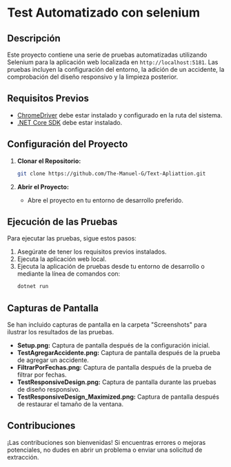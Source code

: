 # Test Automatizado con selenium 

## Descripción

Este proyecto contiene una serie de pruebas automatizadas utilizando Selenium para la aplicación web localizada en `http://localhost:5181`. Las pruebas incluyen la configuración del entorno, la adición de un accidente, la comprobación del diseño responsivo y la limpieza posterior.

## Requisitos Previos

- [ChromeDriver](https://sites.google.com/chromium.org/driver/) debe estar instalado y configurado en la ruta del sistema.
- [.NET Core SDK](https://dotnet.microsoft.com/download) debe estar instalado.

## Configuración del Proyecto

1. **Clonar el Repositorio:**
    ```bash
    git clone https://github.com/The-Manuel-G/Text-Apliattion.git
    ```

2. **Abrir el Proyecto:**
    - Abre el proyecto en tu entorno de desarrollo preferido.

## Ejecución de las Pruebas

Para ejecutar las pruebas, sigue estos pasos:

1. Asegúrate de tener los requisitos previos instalados.
2. Ejecuta la aplicación web local.
3. Ejecuta la aplicación de pruebas desde tu entorno de desarrollo o mediante la línea de comandos con:
    ```bash
    dotnet run
    ```

## Capturas de Pantalla

Se han incluido capturas de pantalla en la carpeta "Screenshots" para ilustrar los resultados de las pruebas.

- **Setup.png:** Captura de pantalla después de la configuración inicial.
- **TestAgregarAccidente.png:** Captura de pantalla después de la prueba de agregar un accidente.
- **FiltrarPorFechas.png:** Captura de pantalla después de la prueba de filtrar por fechas.
- **TestResponsiveDesign.png:** Captura de pantalla durante las pruebas de diseño responsivo.
- **TestResponsiveDesign_Maximized.png:** Captura de pantalla después de restaurar el tamaño de la ventana.

## Contribuciones

¡Las contribuciones son bienvenidas! Si encuentras errores o mejoras potenciales, no dudes en abrir un problema o enviar una solicitud de extracción.





